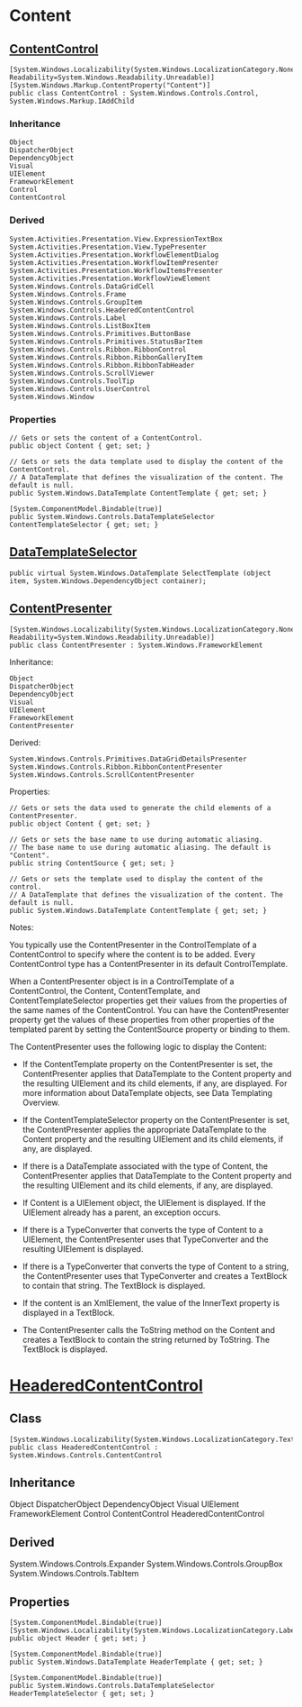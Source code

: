 
# Content

## [ContentControl](https://docs.microsoft.com/en-us/dotnet/api/system.windows.controls.contentcontrol?view=windowsdesktop-6.0)

    [System.Windows.Localizability(System.Windows.LocalizationCategory.None, Readability=System.Windows.Readability.Unreadable)]
    [System.Windows.Markup.ContentProperty("Content")]
    public class ContentControl : System.Windows.Controls.Control, System.Windows.Markup.IAddChild

### Inheritance

    Object
    DispatcherObject
    DependencyObject
    Visual
    UIElement
    FrameworkElement
    Control
    ContentControl

### Derived

    System.Activities.Presentation.View.ExpressionTextBox
    System.Activities.Presentation.View.TypePresenter
    System.Activities.Presentation.WorkflowElementDialog
    System.Activities.Presentation.WorkflowItemPresenter
    System.Activities.Presentation.WorkflowItemsPresenter
    System.Activities.Presentation.WorkflowViewElement
    System.Windows.Controls.DataGridCell
    System.Windows.Controls.Frame
    System.Windows.Controls.GroupItem
    System.Windows.Controls.HeaderedContentControl
    System.Windows.Controls.Label
    System.Windows.Controls.ListBoxItem
    System.Windows.Controls.Primitives.ButtonBase
    System.Windows.Controls.Primitives.StatusBarItem
    System.Windows.Controls.Ribbon.RibbonControl
    System.Windows.Controls.Ribbon.RibbonGalleryItem
    System.Windows.Controls.Ribbon.RibbonTabHeader
    System.Windows.Controls.ScrollViewer
    System.Windows.Controls.ToolTip
    System.Windows.Controls.UserControl
    System.Windows.Window 

### Properties

    // Gets or sets the content of a ContentControl. 
    public object Content { get; set; }

    // Gets or sets the data template used to display the content of the ContentControl.
    // A DataTemplate that defines the visualization of the content. The default is null.
    public System.Windows.DataTemplate ContentTemplate { get; set; }

    [System.ComponentModel.Bindable(true)]
    public System.Windows.Controls.DataTemplateSelector ContentTemplateSelector { get; set; }

## [DataTemplateSelector](https://docs.microsoft.com/en-us/dotnet/api/system.windows.controls.datatemplateselector?view=windowsdesktop-6.0)

    public virtual System.Windows.DataTemplate SelectTemplate (object item, System.Windows.DependencyObject container);

## [ContentPresenter](https://docs.microsoft.com/en-us/dotnet/api/system.windows.controls.contentpresenter?view=windowsdesktop-6.0)

    [System.Windows.Localizability(System.Windows.LocalizationCategory.None, Readability=System.Windows.Readability.Unreadable)]
    public class ContentPresenter : System.Windows.FrameworkElement

Inheritance:

    Object
    DispatcherObject
    DependencyObject
    Visual
    UIElement
    FrameworkElement
    ContentPresenter

Derived:

    System.Windows.Controls.Primitives.DataGridDetailsPresenter
    System.Windows.Controls.Ribbon.RibbonContentPresenter
    System.Windows.Controls.ScrollContentPresenter

Properties:

    // Gets or sets the data used to generate the child elements of a ContentPresenter. 
    public object Content { get; set; }

    // Gets or sets the base name to use during automatic aliasing.
    // The base name to use during automatic aliasing. The default is "Content".
    public string ContentSource { get; set; }

    // Gets or sets the template used to display the content of the control.
    // A DataTemplate that defines the visualization of the content. The default is null.
    public System.Windows.DataTemplate ContentTemplate { get; set; }

Notes:

You typically use the ContentPresenter in the ControlTemplate of a ContentControl to specify where the content is to be added. Every ContentControl type has a ContentPresenter in its default ControlTemplate.

When a ContentPresenter object is in a ControlTemplate of a ContentControl, the Content, ContentTemplate, and ContentTemplateSelector properties get their values from the properties of the same names of the ContentControl. You can have the ContentPresenter property get the values of these properties from other properties of the templated parent by setting the ContentSource property or binding to them.

The ContentPresenter uses the following logic to display the Content:

- If the ContentTemplate property on the ContentPresenter is set, the ContentPresenter applies that DataTemplate to the Content property and the resulting UIElement and its child elements, if any, are displayed. For more information about DataTemplate objects, see Data Templating Overview.

- If the ContentTemplateSelector property on the ContentPresenter is set, the ContentPresenter applies the appropriate DataTemplate to the Content property and the resulting UIElement and its child elements, if any, are displayed.

- If there is a DataTemplate associated with the type of Content, the ContentPresenter applies that DataTemplate to the Content property and the resulting UIElement and its child elements, if any, are displayed.

- If Content is a UIElement object, the UIElement is displayed. If the UIElement already has a parent, an exception occurs.

- If there is a TypeConverter that converts the type of Content to a UIElement, the ContentPresenter uses that TypeConverter and the resulting UIElement is displayed.

- If there is a TypeConverter that converts the type of Content to a string, the ContentPresenter uses that TypeConverter and creates a TextBlock to contain that string. The TextBlock is displayed.

- If the content is an XmlElement, the value of the InnerText property is displayed in a TextBlock.

- The ContentPresenter calls the ToString method on the Content and creates a TextBlock to contain the string returned by ToString. The TextBlock is displayed.

# [HeaderedContentControl](https://docs.microsoft.com/en-us/dotnet/api/system.windows.controls.headeredcontentcontrol?view=windowsdesktop-6.0)

## Class

	[System.Windows.Localizability(System.Windows.LocalizationCategory.Text)]
	public class HeaderedContentControl : System.Windows.Controls.ContentControl

## Inheritance

Object
DispatcherObject
DependencyObject
Visual
UIElement
FrameworkElement
Control
ContentControl
HeaderedContentControl

## Derived

System.Windows.Controls.Expander
System.Windows.Controls.GroupBox
System.Windows.Controls.TabItem

## Properties

	[System.ComponentModel.Bindable(true)]
	[System.Windows.Localizability(System.Windows.LocalizationCategory.Label)]
	public object Header { get; set; }

	[System.ComponentModel.Bindable(true)]
	public System.Windows.DataTemplate HeaderTemplate { get; set; }

	[System.ComponentModel.Bindable(true)]
	public System.Windows.Controls.DataTemplateSelector HeaderTemplateSelector { get; set; }

